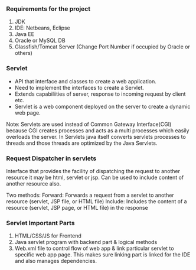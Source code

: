 ### Requirements for the project

1. JDK
2. IDE: Netbeans, Eclipse
3. Java EE
4. Oracle or MySQL DB
5. Glassfish/Tomcat Server (Change Port Number if occupied by Oracle or others)

### Servlet
- API that interface and classes to create a web application.
- Need to implement the interfaces to create a Servlet.
- Extends capabiliities of server, response to incoming request by client etc.
- Servlet is a web component deployed on the server to create a dynamic web page.

Note: Servlets are used instead of Common Gateway Interface(CGI) because CGI creates processes and acts as a multi processes which easily overloads the server. In Servlets java itself converts servlets processes to threads and those threads are optimized by the Java Servlets. 

### Request Dispatcher in servlets
Interface that provides the facility of dispatching the request to another resource it may be html, servlet or jsp. Can be used to include content of another resource also.

Two methods:
Forward: Forwards a request from a servlet to another resource (servlet, JSP file, or HTML file)
Include: Includes the content of a resource (servlet, JSP page, or HTML file) in the response

### Servlet Important Parts

1. HTML/CSS/JS for Frontend
2. Java servlet program with backend part & logical methods
3. Web.xml file to control flow of web app & link particular servlet to specific web app page. This makes sure linking part is linked for the IDE and also manages dependencies.